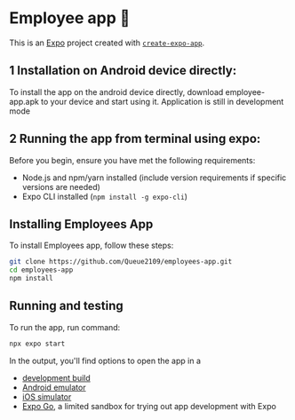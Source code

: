 # Employee app 👋

This is an [Expo](https://expo.dev) project created with [`create-expo-app`](https://www.npmjs.com/package/create-expo-app).

## 1 Installation on Android device directly:
To install the app on the android device directly, download employee-app.apk to your device and start using it.
Application is still in development mode

## 2 Running the app from terminal using expo:

Before you begin, ensure you have met the following requirements:
- Node.js and npm/yarn installed (include version requirements if specific versions are needed)
- Expo CLI installed (`npm install -g expo-cli`)

## Installing Employees App

To install Employees app, follow these steps:
```bash
git clone https://github.com/Queue2109/employees-app.git
cd employees-app
npm install
```

## Running and testing 
To run the app, run command:
```bash
npx expo start 
```
In the output, you'll find options to open the app in a

- [development build](https://docs.expo.dev/develop/development-builds/introduction/)
- [Android emulator](https://docs.expo.dev/workflow/android-studio-emulator/)
- [iOS simulator](https://docs.expo.dev/workflow/ios-simulator/)
- [Expo Go](https://expo.dev/go), a limited sandbox for trying out app development with Expo

